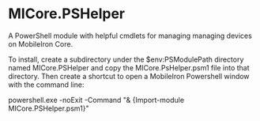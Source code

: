 # MICore.PSHelper
A PowerShell module with helpful cmdlets for managing managing devices on MobileIron Core.

To install, create a subdirectory under the $env:PSModulePath directory named MICore.PSHelper and copy the MICore.PsHelper.psm1 file into that directory.  Then create a shortcut to open a MobileIron Powershell window with the command line:

powershell.exe -noExit -Command "& {Import-module MICore.PSHelper.psm1}"
